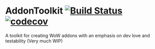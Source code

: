 # AddonToolkit [![Build Status](https://travis-ci.com/Brusalk/AddonToolkit.svg?branch=master)](https://travis-ci.com/Brusalk/AddonToolkit) [![codecov](https://codecov.io/gh/Brusalk/AddonToolkit/branch/master/graph/badge.svg)](https://codecov.io/gh/Brusalk/AddonToolkit) 
A toolkit for creating WoW addons with an emphasis on dev love and testability (Very much WIP)



